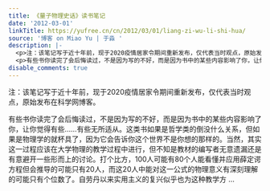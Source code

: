 ```yaml
---
title: 《量子物理史话》读书笔记
date: '2012-03-01'
linkTitle: https://yufree.cn/cn/2012/03/01/liang-zi-wu-li-shi-hua/
source: '博客 on Miao Yu | 于淼 '
description: |-
  <p>注：该笔记写于近十年前，现于2020疫情居家令期间重新发布，仅代表当时观点，原始发布在科学网博客。</p>
  <p>有些书你读完了会后悔读过，不是因为写的不好，而是因为书中的某些内容影响了你，让你觉得有些……有些无所适从。这类书如果是哲学类的倒没什么关系，但如果是物理学的就杯具了，因为它会告诉你这个世界不是你想的那样的。当然，其实这一过程应该在大学物理的教学过程中进行，但不知是教材的编写者无意遗漏还是有意避开一些形而上的讨论。打个比方，100人可能有80个人能看懂并应用薛定谔方程但会推导的可能只有20人，而这20人中能对这一公式的物理意义有深刻理解的可能只有个位数了。自劳丹以来实用主义的复兴似乎也为这种教学方 ...
disable_comments: true
---
```

<p>注：该笔记写于近十年前，现于2020疫情居家令期间重新发布，仅代表当时观点，原始发布在科学网博客。</p>
<p>有些书你读完了会后悔读过，不是因为写的不好，而是因为书中的某些内容影响了你，让你觉得有些……有些无所适从。这类书如果是哲学类的倒没什么关系，但如果是物理学的就杯具了，因为它会告诉你这个世界不是你想的那样的。当然，其实这一过程应该在大学物理的教学过程中进行，但不知是教材的编写者无意遗漏还是有意避开一些形而上的讨论。打个比方，100人可能有80个人能看懂并应用薛定谔方程但会推导的可能只有20人，而这20人中能对这一公式的物理意义有深刻理解的可能只有个位数了。自劳丹以来实用主义的复兴似乎也为这种教学方 ...